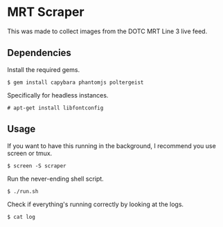 # MRT Scraper
This was made to collect images from the DOTC MRT Line 3 live feed.

## Dependencies
Install the required gems.

    $ gem install capybara phantomjs poltergeist

Specifically for headless instances.

    # apt-get install libfontconfig

## Usage
If you want to have this running in the background, I recommend you use screen or tmux.

    $ screen -S scraper

Run the never-ending shell script.

    $ ./run.sh

Check if everything's running correctly by looking at the logs.

    $ cat log
